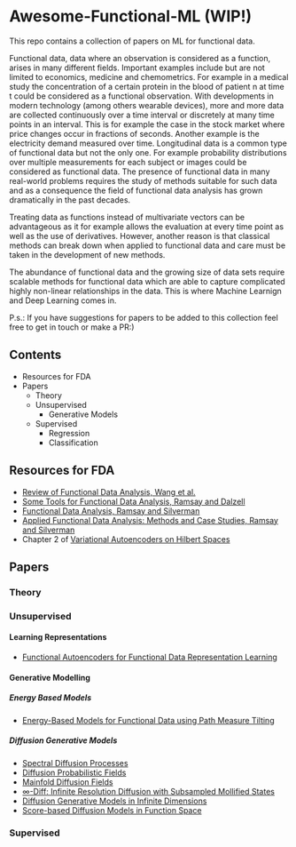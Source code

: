 # Awesome-Functional-ML (WIP!)
This repo contains a collection of papers on ML for functional data. 

Functional data, data where an observation is considered as a function, arises in many different fields. Important examples include but are not limited to economics, medicine and chemometrics. For example in a medical study the concentration of a certain protein in the blood of patient n at time t could be considered as a functional observation. With developments in modern technology (among others wearable devices), more and more data are collected continuously over a time interval or discretely at many time points in an interval. This is for example the case in the stock market where price changes occur in fractions of seconds. Another example is the electricity demand measured over time. Longitudinal data is a common type of functional data but not the only one. For example probability distributions over multiple measurements for each subject or images could be considered as functional data. The presence of functional data in many real-world problems requires the study of methods suitable for such data and as a consequence the field of functional data analysis has grown dramatically in the past decades.

Treating data as functions instead of multivariate vectors can be advantageous as it for example allows the evaluation at every time point as well as the use of derivatives. However, another reason is that classical methods can break down when applied to functional data and care must be taken in the development of new methods.

The abundance of functional data and the growing size of data sets require scalable methods for functional data which are able to capture complicated highly non-linear relationships in the data. This is where Machine Learnign and Deep Learning comes in.

P.s.: If you have suggestions for papers to be added to this collection feel free to get in touch or make a PR:)

## Contents
- Resources for FDA
- Papers
  - Theory
  - Unsupervised
    - Generative Models
  - Supervised
    - Regression
    - Classification
   

## Resources for FDA
* [Review of Functional Data Analysis, Wang et al.](https://anson.ucdavis.edu/~mueller/Review151106.pdf)
* [Some Tools for Functional Data Analysis, Ramsay and Dalzell](https://www.jstor.org/stable/2345586)
* [Functional Data Analysis, Ramsay and Silverman](https://link.springer.com/book/10.1007/b98888)
* [Applied Functional Data Analysis: Methods and Case Studies, Ramsay and Silverman](https://www.ece.uvic.ca/~bctill/papers/mocap/Ramsay_Silverman_2002aa.pdf)
* Chapter 2 of [Variational Autoencoders on Hilbert Spaces](https://lorenz-wolf.netlify.app/uploads/FDA_Thesis.pdf)

## Papers

### Theory

### Unsupervised

#### Learning Representations
* [Functional Autoencoders for Functional Data Representation Learning](http://faculty.ist.psu.edu/vhonavar/Papers/FAESDM.pdf)

#### Generative Modelling

##### Energy Based Models
* [Energy-Based Models for Functional Data using Path Measure Tilting](https://arxiv.org/abs/2202.01929)

##### Diffusion Generative Models
* [Spectral Diffusion Processes](https://arxiv.org/pdf/2209.14125)
* [Diffusion Probabilistic Fields](https://openreview.net/pdf?id=ik91mY-2GN)
* [Mainfold Diffusion Fields](https://arxiv.org/pdf/2305.15586.pdf)
* [$\infty$-Diff: Infinite Resolution Diffusion with Subsampled Mollified States](http://arxiv.org/abs/2303.18242)
* [Diffusion Generative Models in Infinite Dimensions](http://arxiv.org/abs/2212.00886)
* [Score-based Diffusion Models in Function Space](http://arxiv.org/abs/2302.07400)

### Supervised
